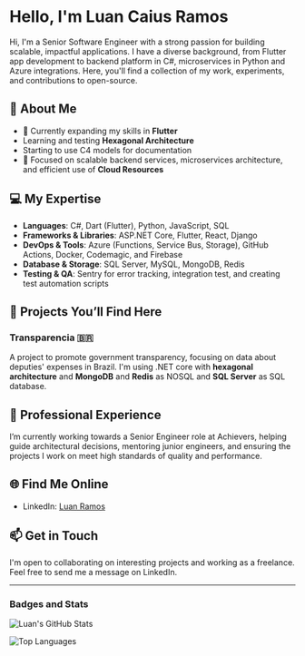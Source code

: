 # Hello, I'm Luan Caius Ramos

Hi, I'm a Senior Software Engineer with a strong passion for building scalable, impactful applications. I have a diverse background, from Flutter app development to backend platform in C#, microservices in Python and Azure integrations. Here, you'll find a collection of my work, experiments, and contributions to open-source.

## 🚀 About Me

- 🌱 Currently expanding my skills in **Flutter**
- Learning and testing **Hexagonal Architecture**
- Starting to use C4 models for documentation
- 🎯 Focused on scalable backend services, microservices architecture, and efficient use of **Cloud Resources**

## 💻 My Expertise

- **Languages**: C#, Dart (Flutter), Python, JavaScript, SQL
- **Frameworks & Libraries**: ASP.NET Core, Flutter, React, Django
- **DevOps & Tools**: Azure (Functions, Service Bus, Storage), GitHub Actions, Docker, Codemagic, and Firebase
- **Database & Storage**: SQL Server, MySQL, MongoDB, Redis
- **Testing & QA**: Sentry for error tracking, integration test, and creating test automation scripts

## 🔨 Projects You’ll Find Here

### Transparencia 🇧🇷
A project to promote government transparency, focusing on data about deputies' expenses in Brazil. I'm using .NET core with **hexagonal architecture** and **MongoDB** and **Redis** as NOSQL and **SQL Server** as SQL database.

## 💼 Professional Experience

I’m currently working towards a Senior Engineer role at Achievers, helping guide architectural decisions, mentoring junior engineers, and ensuring the projects I work on meet high standards of quality and performance.

## 🌐 Find Me Online

- LinkedIn: [Luan Ramos](https://www.linkedin.com/in/luancaius)

## 📫 Get in Touch

I'm open to collaborating on interesting projects and working as a freelance. Feel free to send me a message on LinkedIn.

---

### Badges and Stats

![Luan's GitHub Stats](https://github-readme-stats.vercel.app/api?username=luancaius&show_icons=true&theme=radical)

![Top Languages](https://github-readme-stats.vercel.app/api/top-langs/?username=luancaius&layout=compact&theme=radical)
